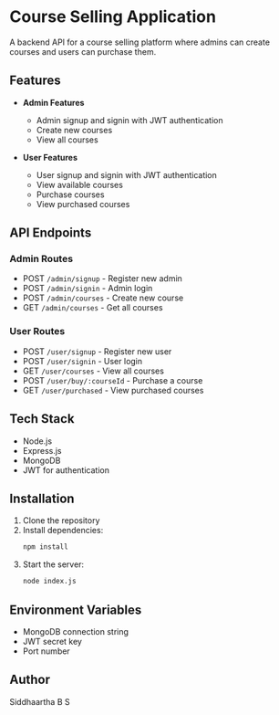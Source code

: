 # Course Selling Application

A backend API for a course selling platform where admins can create courses and users can purchase them.

## Features

- **Admin Features**
  - Admin signup and signin with JWT authentication
  - Create new courses
  - View all courses

- **User Features**
  - User signup and signin with JWT authentication
  - View available courses
  - Purchase courses
  - View purchased courses

## API Endpoints

### Admin Routes
- POST `/admin/signup` - Register new admin
- POST `/admin/signin` - Admin login
- POST `/admin/courses` - Create new course
- GET `/admin/courses` - Get all courses

### User Routes
- POST `/user/signup` - Register new user
- POST `/user/signin` - User login
- GET `/user/courses` - View all courses
- POST `/user/buy/:courseId` - Purchase a course
- GET `/user/purchased` - View purchased courses

## Tech Stack
- Node.js
- Express.js
- MongoDB
- JWT for authentication

## Installation

1. Clone the repository
2. Install dependencies:
   ```bash
   npm install
   ```
3. Start the server:
   ```bash
   node index.js
   ```

## Environment Variables
- MongoDB connection string
- JWT secret key
- Port number

## Author
Siddhaartha B S
